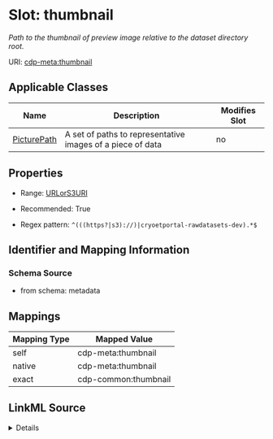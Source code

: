 

# Slot: thumbnail


_Path to the thumbnail of preview image relative to the dataset directory root._



URI: [cdp-meta:thumbnail](metadatathumbnail)



<!-- no inheritance hierarchy -->





## Applicable Classes

| Name | Description | Modifies Slot |
| --- | --- | --- |
| [PicturePath](PicturePath.md) | A set of paths to representative images of a piece of data |  no  |







## Properties

* Range: [URLorS3URI](URLorS3URI.md)

* Recommended: True

* Regex pattern: `^(((https?|s3)://)|cryoetportal-rawdatasets-dev).*$`





## Identifier and Mapping Information







### Schema Source


* from schema: metadata




## Mappings

| Mapping Type | Mapped Value |
| ---  | ---  |
| self | cdp-meta:thumbnail |
| native | cdp-meta:thumbnail |
| exact | cdp-common:thumbnail |




## LinkML Source

<details>
```yaml
name: thumbnail
description: Path to the thumbnail of preview image relative to the dataset directory
  root.
from_schema: metadata
exact_mappings:
- cdp-common:thumbnail
rank: 1000
alias: thumbnail
owner: PicturePath
domain_of:
- PicturePath
range: URLorS3URI
recommended: true
inlined: true
inlined_as_list: true
pattern: ^(((https?|s3)://)|cryoetportal-rawdatasets-dev).*$

```
</details>